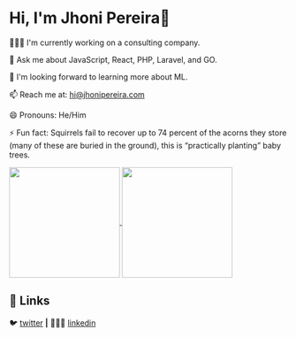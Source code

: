 # Hi, I'm Jhoni Pereira👋

🧑🏾‍💻 I'm currently working on a consulting company.

💬 Ask me about JavaScript, React, PHP, Laravel, and GO.

🚀 I'm looking forward to learning more about ML.

📫 Reach me at: hi@jhonipereira.com

😄 Pronouns: He/Him

⚡ Fun fact: Squirrels fail to recover up to 74 percent of the acorns they store (many of these are buried in the ground), this is “practically planting” baby trees.

<a href="https://github.com/anuraghazra/github-readme-stats">
  <img height=200 align="center" src="https://github-readme-stats-6qper408w-jhonipereira.vercel.app/api?username=jhonipereira&include_all_commits=true&theme=vue-dark&rank_icon=percentile" />
</a>
<a href="https://github.com/anuraghazra/github-readme-stats">
  <img height=200 align="center" src="https://github-readme-stats-6qper408w-jhonipereira.vercel.app/api/top-langs/?username=jhonipereira&size_weight=0.5&count_weight=0.5&hide=html,css,scss&layout=donut&theme=vue-dark&include_all_commits=true&exclude_repo=github-readme-stats,movie-catalog-fe,vscode-generator-code,cypress,cypress-tester,hero-names,starwars-names,tinbird,dev-productivity,cgmp" />
</a>


## 🔗 Links
🐦 [twitter][twitter] **|** 
👨🏾‍💼 [linkedin][linkedin]


[twitter]: https://twitter.com/Jhoni_Tech
[linkedin]: https://www.linkedin.com/in/jhoni-pereira/

<!--
**jhonipereira/jhonipereira** is a ✨ _special_ ✨ repository because its `README.md` (this file) appears on your GitHub profile.

Here are some ideas to get you started:

- 🔭 I’m currently working on ...
- 🌱 I’m currently learning ...
- 👯 I’m looking to collaborate on ...
- 🤔 I’m looking for help with ...
- 💬 Ask me about ...
- 📫 How to reach me: ...
- 😄 Pronouns: ...
- ⚡ Fun fact: ...
-->
